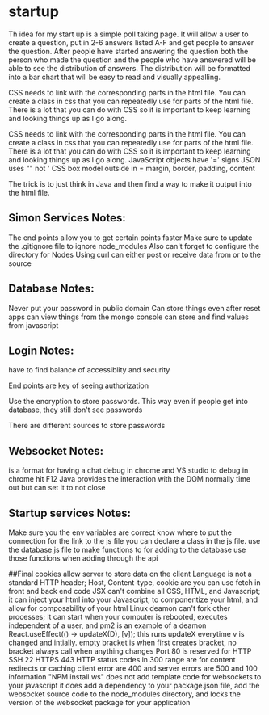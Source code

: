# startup
Th idea for my start up is a simple poll taking page. It will allow a user to create a question, put in 2-6 answers listed A-F and get people to answer the question. After people have started answering the question both the person who made the question and the people who have answered will be able to see the distribution of answers. The distribution will be formatted into a bar chart that will be easy to read and visually appealling. 

CSS needs to link with the corresponding parts in the html file. You can create a class in css that you can repeatedly use for parts of the html file. There is a lot that you can do with CSS so it is important to keep learning and looking things up as I go along.

CSS needs to link with the corresponding parts in the html file. 
You can create a class in css that you can repeatedly use for parts of the html file. 
There is a lot that you can do with CSS so it is important to keep learning and looking things up as I go along.
JavaScript objects have '=' signs
JSON uses "" not '
CSS box model outside in = margin, border, padding, content

The trick is to just think in Java and then find a way to make it output into the html file. 

## Simon Services Notes:
The end points allow you to get certain points faster
Make sure to update the .gitignore file to ignore node_modules
Also can't forget to configure the directory for Nodes
Using curl can either post or receive data from or to the source

## Database Notes:
Never put your password in public domain
Can store things even after reset apps
can view things from the mongo console
can store and find values from javascript

## Login Notes:
have to find balance of accessiblity and security

End points are key of seeing authorization

Use the encryption to store passwords. This way even if people get into database, they still don't see passwords

There are different sources to store passwords

## Websocket Notes:
is a format for having a chat
debug in chrome and VS studio
to debug in chrome hit F12
Java provides the interaction with the DOM
normally time out but can set it to not close

## Startup services Notes:
Make sure you the env variables are correct
know where to put the connection for the link to the js file
you can declare a class in the js file.
use the database.js file to make functions to for adding to the database
use those functions when adding through the api

##Final
cookies allow server to store data on the client
Language is not a standard HTTP header; Host, Content-type, cookie are
you can use fetch in front and back end code
JSX can't combine all CSS, HTML, and Javascript; it can inject your html into your Javascript, to componentize your html, and allow for composability of your html
Linux deamon can't fork other processes; it can start when your computer is rebooted, executes independent of a user, and pm2 is an example of a deamon
React.useEffect(() -> updateX(D), [v]);
this runs updateX everytime v is changed and intially. 
empty bracket is when first creates bracket, no bracket always call when anything changes
Port 80 is reserved for HTTP
SSH 22
HTTPS 443
HTTP status codes in 300 range are for content redirects or caching
client error are 400 and server errors are 500 and 100 information
"NPM install ws" does not add template code for websockets to your javascript
it does add a dependency to your package.json file, add the websocket source code to the node_modules directory, and locks the version of the websocket package for your application




